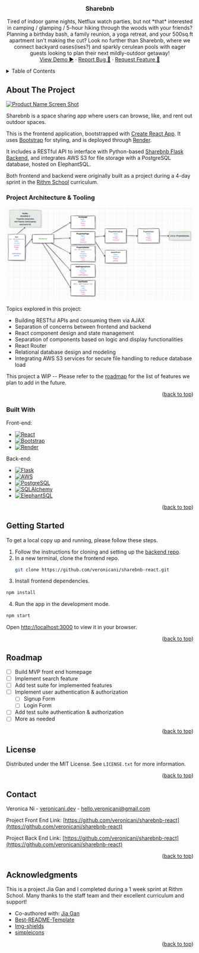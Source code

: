 <!-- Improved compatibility of back to top link: See: https://github.com/othneildrew/Best-README-Template/pull/73 -->
<a name="readme-top"></a>
<!--
*** Thanks for checking out the Best-README-Template. If you have a suggestion
*** that would make this better, please fork the repo and create a pull request
*** or simply open an issue with the tag "enhancement".
*** Don't forget to give the project a star!
*** Thanks again! Now go create something AMAZING! :D
-->


<!-- PROJECT LOGO -->
<br />
<div align="center">
  <!-- To start a screen record on Mac: Shift + Cmd + 5 -->
  <!-- <a href="https://github.com/veronicani/sharebnb-react">
    <img src="images/logo.png" alt="Logo" width="80" height="80">
  </a> -->

<h3 align="center">Sharebnb</h3>

  <p align="center">
    Tired of indoor game nights, Netflux watch parties, but not *that* interested in camping / glamping / 5-hour hiking through the woods with your friends? Planning a birthday bash, a family reunion, a yoga retreat, and your 500sq.ft apartment isn't making the cut? Look no further than Sharebnb, where we connect backyard oases(ises?) and sparkly cerulean pools with eager guests looking to plan their next mildly-outdoor getaway!
    <br />
    <a href="https://sharebnb.veronicani.dev">View Demo ▶️</a>
    ·
    <a href="https://github.com/veronicani/sharebnb-react/issues">Report Bug 🐛</a>
    ·
    <a href="https://github.com/veronicani/sharebnb-react/issues">Request Feature 🙏</a>
  </p>
</div>



<!-- TABLE OF CONTENTS -->
<details>
  <summary>Table of Contents</summary>
  <ol>
    <li>
      <a href="#about-the-project">About The Project</a>
      <ul>
        <li><a href="#built-with">Built With</a></li>
      </ul>
    </li>
    <li>
      <a href="#getting-started">Getting Started</a>
      <ul>
        <li><a href="#prerequisites">Prerequisites</a></li>
        <li><a href="#installation">Installation</a></li>
      </ul>
    </li>
    <li><a href="#roadmap">Roadmap</a></li>
    <li><a href="#contact">Contact</a></li>
    <li><a href="#acknowledgments">Acknowledgments</a></li>
  </ol>
</details>



<!-- ABOUT THE PROJECT -->
## About The Project

[![Product Name Screen Shot][product-screenshot]](https://example.com)

Sharebnb is a space sharing app where users can browse, like, and rent out outdoor spaces. 

This is the frontend application, bootstrapped with [Create React App](https://github.com/facebook/create-react-app). It uses [Bootstrap](https://getbootstrap.com/) for styling, and is deployed through [Render](https://render.com/).  

It includes a RESTful API to interface with Python-based [Sharebnb Flask Backend](https://github.com/veronicani/sharebnb-flask), and integrates AWS S3 for file storage with a PostgreSQL database, hosted on ElephantSQL.

Both frontend and backend were originally built as a project during a 4-day sprint in the [Rithm School](https://www.rithmschool.com/) curriculum.

### Project Architecture & Tooling
![Component diagram](/public/component-diagram.png?raw=true)

Topics explored in this project:
- Building RESTful APIs and consuming them via AJAX
- Separation of concerns between frontend and backend
- React component design and state management
- Separation of components based on logic and display functionalities
- React Router
- Relational database design and modeling
- Integrating AWS S3 services for secure file handling to reduce database load

This project a WIP -- Please refer to the [roadmap](#roadmap) for the list of features we plan to add in the future.

<!-- 
To avoid retyping too much info. Do a search and replace with your text editor for the following: `veronicani`, `sharebnb-react`, `twitter_handle`, `linkedin_username`, `email_client`, `email`, `project_title`, `project_description` -->

<p align="right">(<a href="#readme-top">back to top</a>)</p>


### Built With

Front-end:
* [![React][React.js]][React-url]
* [![Bootstrap][Bootstrap.com]][Bootstrap-url]
* [![Render][Render.com]][Render-url]

Back-end:
* [![Flask][Flask.com]][Flask-url]
* [![AWS][AWS.com]][AWS-url]
* [![PostgreSQL][PostgreSQL.com]][PostgreSQL-url]
* [![SQLAlchemy][SQLAlchemy.org]][SQLAlchemy-url]
* [![ElephantSQL][ElephantSQL.com]][Render-url]

<p align="right">(<a href="#readme-top">back to top</a>)</p>



<!-- GETTING STARTED -->
## Getting Started

To get a local copy up and running, please follow these steps.

1. Follow the instructions for cloning and setting up the [backend repo](https://github.com/veronicani/sharebnb-flask).
2. In a new terminal, clone the frontend repo.
   ```sh
   git clone https://github.com/veronicani/sharebnb-react.git
   ```
3. Install frontend dependencies.
  ```sh
  npm install
  ```
4. Run the app in the development mode.
  ```sh
  npm start
  ```
  Open [http://localhost:3000](http://localhost:3000) to view it in your browser.


<p align="right">(<a href="#readme-top">back to top</a>)</p>



<!-- ROADMAP -->
## Roadmap

- [ ] Build MVP front end homepage
- [ ] Implement search feature
- [ ] Add test suite for implemented features
- [ ] Implement user authentication & authorization
    - [ ] Signup Form
    - [ ] Login Form
- [ ] Add test suite authentication & authorization
- [ ] More as needed

<p align="right">(<a href="#readme-top">back to top</a>)</p>


<!-- LICENSE -->
## License

Distributed under the MIT License. See `LICENSE.txt` for more information.

<p align="right">(<a href="#readme-top">back to top</a>)</p>



<!-- CONTACT -->
## Contact

Veronica Ni - [veronicani.dev](https://veronicani.dev) - hello.veronicani@gmail.com

Project Front End Link: [https://github.com/veronicani/sharebnb-react](https://github.com/veronicani/sharebnb-react)

Project Back End Link: [https://github.com/veronicani/sharebnb-react](https://github.com/veronicani/sharebnb-react)

<p align="right">(<a href="#readme-top">back to top</a>)</p>



<!-- ACKNOWLEDGMENTS -->
## Acknowledgments

This is a project Jia Gan and I completed during a 1 week sprint at Rithm School. Many thanks to the staff team and their excellent curriculum and support!

* Co-authored with: [Jia Gan](https://github.com/jgan21)
* [Best-README-Template](https://github.com/othneildrew/Best-README-Template)
* [Img-shields](https://shields.io)
* [simpleicons](https://simpleicons.org/)

<p align="right">(<a href="#readme-top">back to top</a>)</p>



<!-- MARKDOWN LINKS & IMAGES -->
<!-- https://www.markdownguide.org/basic-syntax/#reference-style-links -->
[contributors-shield]: https://img.shields.io/github/contributors/veronicani/sharebnb-react.svg?style=for-the-badge
[contributors-url]: https://github.com/veronicani/sharebnb-react/graphs/contributors
[forks-shield]: https://img.shields.io/github/forks/veronicani/sharebnb-react.svg?style=for-the-badge
[forks-url]: https://github.com/veronicani/sharebnb-react/network/members
[stars-shield]: https://img.shields.io/github/stars/veronicani/sharebnb-react.svg?style=for-the-badge
[stars-url]: https://github.com/veronicani/sharebnb-react/stargazers
[issues-shield]: https://img.shields.io/github/issues/veronicani/sharebnb-react.svg?style=for-the-badge
[issues-url]: https://github.com/veronicani/sharebnb-react/issues
[license-shield]: https://img.shields.io/github/license/veronicani/sharebnb-react.svg?style=for-the-badge
[license-url]: https://github.com/veronicani/sharebnb-react/blob/master/LICENSE.txt
[linkedin-shield]: https://img.shields.io/badge/-LinkedIn-black.svg?style=for-the-badge&logo=linkedin&colorB=555
[linkedin-url]: https://linkedin.com/in/linkedin_username
[product-screenshot]: images/screenshot.png
[Next.js]: https://img.shields.io/badge/next.js-000000?style=for-the-badge&logo=nextdotjs&logoColor=white
[Next-url]: https://nextjs.org/
[React.js]: https://img.shields.io/badge/React-20232A?style=for-the-badge&logo=react&logoColor=61DAFB
[React-url]: https://reactjs.org/
[Vue.js]: https://img.shields.io/badge/Vue.js-35495E?style=for-the-badge&logo=vuedotjs&logoColor=4FC08D
[Vue-url]: https://vuejs.org/
[Angular.io]: https://img.shields.io/badge/Angular-DD0031?style=for-the-badge&logo=angular&logoColor=white
[Angular-url]: https://angular.io/
[Svelte.dev]: https://img.shields.io/badge/Svelte-4A4A55?style=for-the-badge&logo=svelte&logoColor=FF3E00
[Svelte-url]: https://svelte.dev/
[Laravel.com]: https://img.shields.io/badge/Laravel-FF2D20?style=for-the-badge&logo=laravel&logoColor=white
[Laravel-url]: https://laravel.com
[Bootstrap.com]: https://img.shields.io/badge/Bootstrap-563D7C?style=for-the-badge&logo=bootstrap&logoColor=white  
[Bootstrap-url]: https://getbootstrap.com
[JQuery.com]: https://img.shields.io/badge/jQuery-0769AD?style=for-the-badge&logo=jquery&logoColor=white
[JQuery-url]: https://jquery.com 
[Render.com]: https://img.shields.io/badge/Render-000000?style=for-the-badge&logo=render&logoColor=white
[Render-url]: https://render.com
[Flask.com]: https://img.shields.io/badge/Flask-000000?style=for-the-badge&logo=flask&logoColor=81D9FF
[Flask-url]: https://flask.palletsprojects.com
[AWS.com]: https://img.shields.io/badge/AWS-232F3E?style=for-the-badge&logo=amazon-aws&logoColor=FF9900
[AWS-url]: aws.amazon.com
[PostgreSQL.com]: https://img.shields.io/badge/PostgreSQL-4169E1?style=for-the-badge&logo=postgresql&logoColor=white
[PostgreSQL-url]: https://www.postgresql.org/
[SQLAlchemy.org]: https://img.shields.io/badge/SQLAlchemy-D71F00?style=for-the-badge&logo=sqlalchemy&logoColor=white
[SQLAlchemy-url]: https://www.sqlalchemy.org/
[ElephantSQL.com]: https://img.shields.io/badge/ElephantSQL-96D3F4?style=for-the-badge&logo=elephantsql&logoColor=white
[ElephantSQL-url]: https://www.elephantsql.com/
